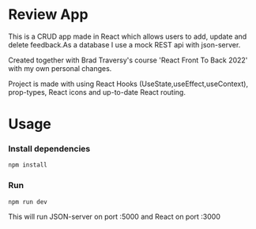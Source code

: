 # Review App

This is a CRUD app made in React which allows users to add, update and delete feedback.As a database I use a mock REST api with json-server.

Created together with Brad Traversy's course 'React Front To Back 2022' with my own personal changes.

Project is made with using React Hooks (UseState,useEffect,useContext), prop-types, React icons and up-to-date React routing.

# Usage

### Install dependencies

```bash
npm install
```

### Run

```bash
npm run dev
```

This will run JSON-server on port :5000 and React on port :3000
